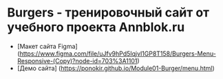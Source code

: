 # Burgers - тренировочный сайт от учебного проекта Annblok.ru

* [Макет сайта Figma] (https://www.figma.com/file/uJfv9hPd5Iqjvl1GP8T158/Burgers-Menu-Responsive-(Copy)?node-id=703%3A1101)
* [Демо сайта] (https://ponokir.github.io/Module01-Burger/menu.html)